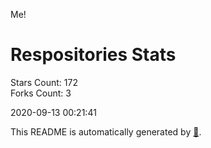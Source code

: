 Me!

# Respositories Stats
Stars Count: 172  
Forks Count: 3

2020-09-13 00:21:41  

This README is automatically generated by [🐰](https://github.com/rnitta/rnitta).
